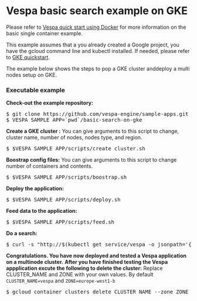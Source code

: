 <!-- Copyright Verizon Media. Licensed under the terms of the Apache 2.0 license. See LICENSE in the project root. -->
# Vespa basic search example on GKE

Please refer to
[Vespa quick start using Docker](http://docs.vespa.ai/documentation/vespa-quick-start.html)
for more information on the basic single container example.

This example assumes that a you already created a Google project, you have the gcloud command line and kubectl installed. If needed, please refer to [GKE quickstart](https://cloud.google.com/kubernetes-engine/docs/quickstart).


The example below shows the steps to pop a GKE cluster anddeploy a multi nodes setup on GKE.

### Executable example
**Check-out the example repository:**
<pre data-test="exec">
$ git clone https://github.com/vespa-engine/sample-apps.git
$ VESPA_SAMPLE_APP=`pwd`/basic-search-on-gke
</pre>

**Create a GKE cluster :**
You can give arguments to this script to change, cluster name, number of nodes, nodes type, and region.

<pre data-test="exec">
$ $VESPA_SAMPLE_APP/scripts/create_cluster.sh
</pre>

**Boostrap config files:**
You can give arguments to this script to change number of containers and contents.
<pre data-test="exec">
$ $VESPA_SAMPLE_APP/scripts/boostrap.sh
</pre>


**Deploy the application:**
<pre data-test="exec">
$ $VESPA_SAMPLE_APP/scripts/deploy.sh
</pre>


**Feed data to the application:**
<pre data-test="exec">
$ $VESPA_SAMPLE_APP/scripts/feed.sh
</pre>
**Do a search:**
<pre data-test="exec">
$ curl -s "http://$(kubectl get service/vespa -o jsonpath='{.status.loadBalancer.ingress[*].ip}'):$(kubectl get service/vespa -o jsonpath='{.spec.ports[?(@.name=="container")].port}')/search/?query=michael" | python -m json.tool
</pre>

**Congratulations. You have now deployed and tested a Vespa application on a multinode cluster.**
**After you have finished testing the Vespa appplication excute the following to delete the cluster:** Replace CLUSTER_NAME and ZONE with your own values. By default `CLUSTER_NAME=vespa` and `ZONE=europe-west1-b`
<pre data-test="after">
$ gcloud container clusters delete CLUSTER_NAME --zone ZONE
</pre>
